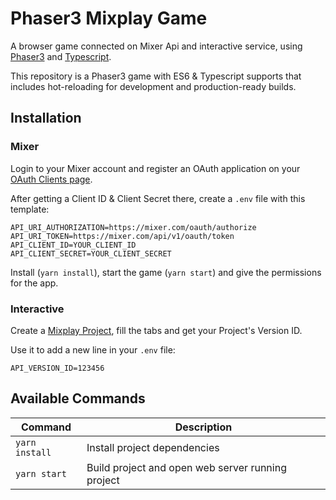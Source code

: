 # Phaser3 Mixplay Game

A browser game connected on Mixer Api and interactive service, using [Phaser3](https://www.phaser.io/phaser3) and [Typescript](https://www.typescriptlang.org/).

This repository is a Phaser3 game with ES6 & Typescript supports that includes hot-reloading for development and production-ready builds. 

## Installation

### Mixer

Login to your Mixer account and register an OAuth application on your [OAuth Clients page](https://mixer.com/lab/oauth).

After getting a Client ID & Client Secret there, create a `.env` file with this template:

```
API_URI_AUTHORIZATION=https://mixer.com/oauth/authorize
API_URI_TOKEN=https://mixer.com/api/v1/oauth/token
API_CLIENT_ID=YOUR_CLIENT_ID
API_CLIENT_SECRET=YOUR_CLIENT_SECRET
```

Install (`yarn install`), start the game (`yarn start`) and give the permissions for the app. 

### Interactive

Create a [Mixplay Project](https://mixer.com/lab/interactive), fill the tabs and get your Project's Version ID.

Use it to add a new line in your `.env` file:

```
API_VERSION_ID=123456
```



## Available Commands

| Command | Description |
|---------|-------------|
| `yarn install` | Install project dependencies |
| `yarn start` | Build project and open web server running project |
